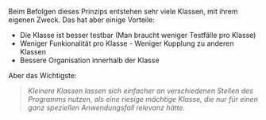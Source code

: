 Beim Befolgen dieses Prinzips entstehen sehr viele Klassen, mit ihrem eigenen Zweck. Das hat aber einige Vorteile:

- Die Klasse ist besser testbar (Man braucht weniger Testfälle pro Klasse)
- Weniger Funkionalität pro Klasse - Weniger Kupplung zu anderen Klassen
- Bessere Organisation innerhalb der Klasse

Aber das Wichtigste:
> *Kleinere Klassen lassen sich einfacher an verschiedenen Stellen des Programms nutzen, als eine riesige mächtige Klasse, die nur für einen ganz speziellen Anwendungsfall relevanz hätte.*